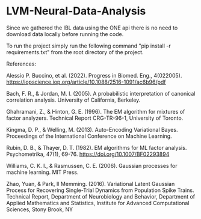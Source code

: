 # LVM-Neural-Data-Analysis
Since we gathered the IBL data using the ONE api there is no need to download data locally before running the code.

To run the project simply run the following command "pip install -r requirements.txt" from the root directory of the project.

References:

Alessio P. Buccino, et al. (2022). Progress in Biomed. Eng., 4(022005). https://iopscience.iop.org/article/10.1088/2516-1091/ac6b96/pdf

Bach, F. R., & Jordan, M. I. (2005). A probabilistic interpretation of canonical correlation analysis. University of California, Berkeley.

Ghahramani, Z., & Hinton, G. E. (1996). The EM algorithm for mixtures of factor analyzers. Technical Report CRG-TR-96-1, University of Toronto.

Kingma, D. P., & Welling, M. (2013). Auto-Encoding Variational Bayes. Proceedings of the International Conference on Machine Learning.

Rubin, D. B., & Thayer, D. T. (1982). EM algorithms for ML factor analysis. Psychometrika, 47(1), 69-76. https://doi.org/10.1007/BF02293894

Williams, C. K. I., & Rasmussen, C. E. (2006). Gaussian processes for machine learning. MIT Press.

Zhao, Yuan, & Park, Il Memming. (2016). Variational Latent Gaussian Process for Recovering Single-Trial Dynamics from Population Spike Trains. Technical Report, Department of Neurobiology and Behavior, Department of Applied Mathematics and Statistics, Institute for Advanced Computational Sciences, Stony Brook, NY
